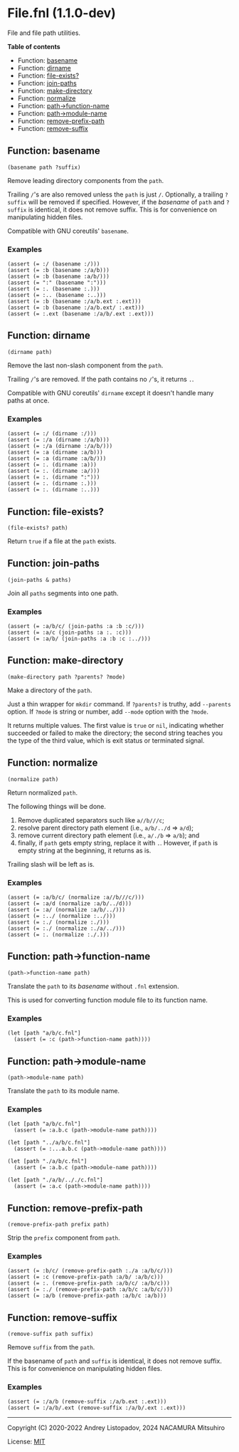 # File.fnl (1.1.0-dev)

File and file path utilities.

**Table of contents**

- Function: [basename](#function-basename)
- Function: [dirname](#function-dirname)
- Function: [file-exists?](#function-file-exists)
- Function: [join-paths](#function-join-paths)
- Function: [make-directory](#function-make-directory)
- Function: [normalize](#function-normalize)
- Function: [path->function-name](#function-path-function-name)
- Function: [path->module-name](#function-path-module-name)
- Function: [remove-prefix-path](#function-remove-prefix-path)
- Function: [remove-suffix](#function-remove-suffix)

## Function: basename

```fennel
(basename path ?suffix)
```

Remove leading directory components from the `path`.

Trailing `/`'s are also removed unless the `path` is just `/`. Optionally,
a trailing `?suffix` will be removed if specified. However, if the
*basename* of `path` and `?suffix` is identical, it does not remove suffix.
This is for convenience on manipulating hidden files.

Compatible with GNU coreutils' `basename`.

### Examples

```fennel
(assert (= :/ (basename :/)))
(assert (= :b (basename :/a/b)))
(assert (= :b (basename :a/b/)))
(assert (= ":" (basename ":")))
(assert (= :. (basename :.)))
(assert (= :.. (basename :..)))
(assert (= :b (basename :/a/b.ext :.ext)))
(assert (= :b (basename :/a/b.ext/ :.ext)))
(assert (= :.ext (basename :/a/b/.ext :.ext)))
```

## Function: dirname

```fennel
(dirname path)
```

Remove the last non-slash component from the `path`.

Trailing `/`'s are removed. If the path contains no `/`'s, it returns `.`.

Compatible with GNU coreutils' `dirname` except it doesn't handle many paths
at once.

### Examples

```fennel
(assert (= :/ (dirname :/)))
(assert (= :/a (dirname :/a/b)))
(assert (= :/a (dirname :/a/b/)))
(assert (= :a (dirname :a/b)))
(assert (= :a (dirname :a/b/)))
(assert (= :. (dirname :a)))
(assert (= :. (dirname :a/)))
(assert (= :. (dirname ":")))
(assert (= :. (dirname :.)))
(assert (= :. (dirname :..)))
```

## Function: file-exists?

```fennel
(file-exists? path)
```

Return `true` if a file at the `path` exists.

## Function: join-paths

```fennel
(join-paths & paths)
```

Join all `paths` segments into one path.

### Examples

```fennel
(assert (= :a/b/c/ (join-paths :a :b :c/)))
(assert (= :a/c (join-paths :a :. :c)))
(assert (= :a/b/ (join-paths :a :b :c :../)))
```

## Function: make-directory

```fennel
(make-directory path ?parents? ?mode)
```

Make a directory of the `path`.

Just a thin wrapper for `mkdir` command.
If `?parents?` is truthy, add `--parents` option. If `?mode` is string or
number, add `--mode` option with the `?mode`.

It returns multiple values. The first value is `true` or `nil`, indicating
whether succeeded or failed to make the directory; the second string teaches
you the type of the third value, which is exit status or terminated signal.

## Function: normalize

```fennel
(normalize path)
```

Return normalized `path`.

The following things will be done.

1. Remove duplicated separators such like `a//b///c`;
2. resolve parent directory path element (i.e., `a/b/../d` => `a/d`);
3. remove current directory path element (i.e., `a/./b` => `a/b`); and
4. finally, if `path` gets empty string, replace it with `.`. However,
   if `path` is empty string at the beginning, it returns as is.

Trailing slash will be left as is.

### Examples

```fennel
(assert (= :a/b/c/ (normalize :a//b///c/)))
(assert (= :a/d (normalize :a/b/../d)))
(assert (= :a/ (normalize :a/b/../)))
(assert (= :../ (normalize :../)))
(assert (= :./ (normalize :./)))
(assert (= :./ (normalize :./a/../)))
(assert (= :. (normalize :./.)))
```

## Function: path->function-name

```fennel
(path->function-name path)
```

Translate the `path` to its *basename* without `.fnl` extension.

This is used for converting function module file to its function name.

### Examples

```fennel
(let [path "a/b/c.fnl"]
  (assert (= :c (path->function-name path))))
```

## Function: path->module-name

```fennel
(path->module-name path)
```

Translate the `path` to its module name.

### Examples

```fennel
(let [path "a/b/c.fnl"]
  (assert (= :a.b.c (path->module-name path))))

(let [path "../a/b/c.fnl"]
  (assert (= :...a.b.c (path->module-name path))))

(let [path "./a/b/c.fnl"]
  (assert (= :a.b.c (path->module-name path))))

(let [path "./a/b/.././c.fnl"]
  (assert (= :a.c (path->module-name path))))
```

## Function: remove-prefix-path

```fennel
(remove-prefix-path prefix path)
```

Strip the `prefix` component from `path`.

### Examples

```fennel
(assert (= :b/c/ (remove-prefix-path :./a :a/b/c/)))
(assert (= :c (remove-prefix-path :a/b/ :a/b/c)))
(assert (= :. (remove-prefix-path :a/b/c/ :a/b/c)))
(assert (= :./ (remove-prefix-path :a/b/c :a/b/c/)))
(assert (= :a/b (remove-prefix-path :a/b/c :a/b)))
```

## Function: remove-suffix

```fennel
(remove-suffix path suffix)
```

Remove `suffix` from the `path`.

If the basename of `path` and `suffix` is identical,
it does not remove suffix.
This is for convenience on manipulating hidden files.

### Examples

```fennel
(assert (= :/a/b (remove-suffix :/a/b.ext :.ext)))
(assert (= :/a/b/.ext (remove-suffix :/a/b/.ext :.ext)))
```

---

Copyright (C) 2020-2022 Andrey Listopadov, 2024 NACAMURA Mitsuhiro

License: [MIT](https://git.sr.ht/~m15a/fnldoc/tree/main/item/LICENSE)

<!-- Generated with Fnldoc 1.1.0-dev
     https://sr.ht/~m15a/fnldoc/ -->
